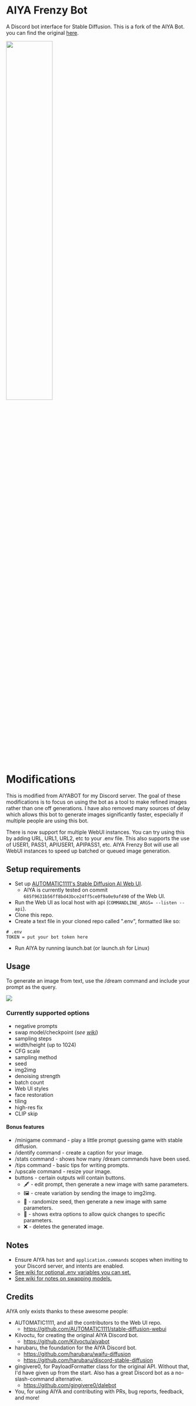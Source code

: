 # AIYA Frenzy Bot

A Discord bot interface for Stable Diffusion. This is a fork of the AIYA Bot. you can find the original [here](https://github.com/Kilvoctu/aiyabot).

<img src=https://user-images.githubusercontent.com/32452698/206232000-34325431-82f2-4280-9f08-f6509068e1da.png width=50% height=50%>

# Modifications

This is modified from AIYABOT for my Discord server. The goal of these modifications is to focus on using the bot as a tool to make refined images rather than one off generations. I have also removed many sources of delay which allows this bot to generate images significantly faster, especially if multiple people are using this bot.

There is now support for multiple WebUI instances. You can try using this by adding URL, URL1, URL2, etc to your .env file. This also supports the use of USER1, PASS1, APIUSER1, APIPASS1, etc. AIYA Frenzy Bot will use all WebUI instances to speed up batched or queued image generation.

## Setup requirements

- Set up [AUTOMATIC1111's Stable Diffusion AI Web UI](https://github.com/AUTOMATIC1111/stable-diffusion-webui).
  - AIYA is currently tested on commit `685f9631b56ff8bd43bce24ff5ce0f9a0e9af490` of the Web UI.
- Run the Web UI as local host with api (`COMMANDLINE_ARGS= --listen --api`).
- Clone this repo.
- Create a text file in your cloned repo called ".env", formatted like so:
```dotenv
# .env
TOKEN = put your bot token here
```
- Run AIYA by running launch.bat (or launch.sh for Linux)

## Usage

To generate an image from text, use the /dream command and include your prompt as the query.

<img src=https://user-images.githubusercontent.com/32452698/208221585-40b76be1-eaa2-490d-b6f6-9fb386d13035.png>

### Currently supported options

- negative prompts
- swap model/checkpoint (_see [wiki](https://github.com/Kilvoctu/aiyabot/wiki/Model-swapping)_)
- sampling steps
- width/height (up to 1024)
- CFG scale
- sampling method
- seed
- img2img
- denoising strength
- batch count
- Web UI styles
- face restoration
- tiling
- high-res fix
- CLIP skip

#### Bonus features

- /minigame command - play a little prompt guessing game with stable diffusion.
- /identify command - create a caption for your image.
- /stats command - shows how many /dream commands have been used.
- /tips command - basic tips for writing prompts.
- /upscale command - resize your image.
- buttons - certain outputs will contain buttons.
  - 🖋 - edit prompt, then generate a new image with same parameters.
  - 🖼️ - create variation by sending the image to img2img.
  - 🔁 - randomize seed, then generate a new image with same parameters.
  - 🔧 - shows extra options to allow quick changes to specific parameters.
  - ❌ - deletes the generated image.

## Notes

- Ensure AIYA has `bot` and `application.commands` scopes when inviting to your Discord server, and intents are enabled.
- [See wiki for optional .env variables you can set.](https://github.com/Kilvoctu/aiyabot/wiki/.env-Settings)
- [See wiki for notes on swapping models.](https://github.com/Kilvoctu/aiyabot/wiki/Model-swapping)

## Credits

AIYA only exists thanks to these awesome people:
- AUTOMATIC1111, and all the contributors to the Web UI repo.
  - https://github.com/AUTOMATIC1111/stable-diffusion-webui
- Kilvoctu, for creating the original AIYA Discord bot.
  - https://github.com/Kilvoctu/aiyabot
- harubaru, the foundation for the AIYA Discord bot.
  - https://github.com/harubaru/waifu-diffusion
  - https://github.com/harubaru/discord-stable-diffusion
- gingivere0, for PayloadFormatter class for the original API. Without that, I'd have given up from the start. Also has a great Discord bot as a no-slash-command alternative.
  - https://github.com/gingivere0/dalebot
- You, for using AIYA and contributing with PRs, bug reports, feedback, and more!